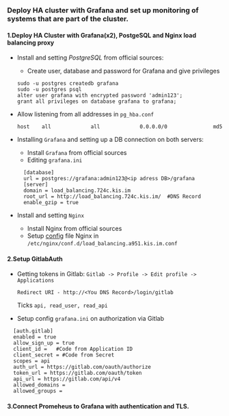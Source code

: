 ### Deploy HA cluster with Grafana and set up monitoring of systems that are part of the cluster.
#### 1.Deploy HA Cluster with Grafana(x2), PostgeSQL and Nginx load balancing proxy
- Install and setting *PostgreSQL* from official sources:
  - Create user, database and password for Grafana and give privileges
  ```sudo -u postgres createuser grafana
  sudo -u postgres createdb grafana
  sudo -u postgres psql
  alter user grafana with encrypted password 'admin123';
  grant all privileges on database grafana to grafana;

- Allow listening from all addresses in `pg_hba.conf`

  `host    all             all             0.0.0.0/0               md5`
- Installing `Grafana` and setting up a DB connection on both servers:
  - Install `Grafana` from official sources
  - Editing `grafana.ini`
  ```
    [database]
    url = postgres://grafana:admin123@<ip adress DB>/grafana
    [server]
    domain = load_balancing.724c.kis.im
    root_url = http://load_balancing.724c.kis.im/  #DNS Record
    enable_gzip = true
  ```
- Install and setting `Nginx`
  - Install Nginx from official sources
  - Setup [config](https://github.com/vadim-davydchenko/grafana_final/blob/master/load_balancing.a952.kis.im.conf) file Nginx in `/etc/nginx/conf.d/load_balancing.a951.kis.im.conf`

#### 2.Setup GitlabAuth
- Getting tokens in Gitlab:
  `Gitlab -> Profile -> Edit profile -> Applications`
  
  `Redirect URI - http://<You DNS Record>/login/gitlab`
  
  Ticks `api, read_user, read_api`
- Setup config `grafana.ini` on authorization via Gitlab
```
  [auth.gitlab]
  enabled = true
  allow_sign_up = true
  client_id =   #Code from Application ID
  client_secret = #Code from Secret
  scopes = api
  auth_url = https://gitlab.com/oauth/authorize
  token_url = https://gitlab.com/oauth/token
  api_url = https://gitlab.com/api/v4
  allowed_domains =
  allowed_groups = 
```
#### 3.Connect Promeheus to Grafana with authentication and TLS.
